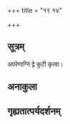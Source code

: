 +++
title = "१९ १४"

+++
## सूत्रम्
अपरेणाग्निं द्वे कुटी कृत्वा।
## अनाकुला

## गृह्यतात्पर्यदर्शनम्



